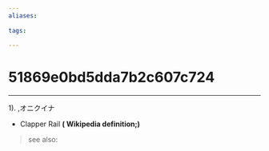 ```yaml
---
aliases:
    
tags:
    
---
```


# 51869e0bd5dda7b2c607c724
---
1).
,オニクイナ

- Clapper Rail
**( Wikipedia definition;)**
> see also: 
            